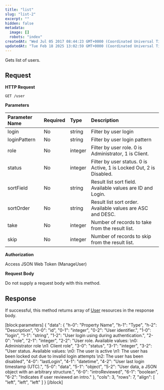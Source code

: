 ```yaml
---
title: "list"
slug: "list-2"
excerpt: ""
hidden: false
metadata: 
  image: []
  robots: "index"
createdAt: "Wed Jul 05 2017 08:44:23 GMT+0000 (Coordinated Universal Time)"
updatedAt: "Tue Feb 18 2025 13:02:59 GMT+0000 (Coordinated Universal Time)"
---
```

Gets list of users.

## Request

**HTTP Request**

```text
GET /user
```

**Parameters**

| Parameter Name | Required | Type    | Description                                                         |
| :------------- | :------- | :------ | :------------------------------------------------------------------ |
| login          | No       | string  | Filter by user login                                                |
| loginPattern   | No       | string  | Filter by user login pattern                                        |
| role           | No       | integer | Filter by user role. 0 is Administrator, 1 is Client.               |
| status         | No       | integer | Filter by user status. 0 is Active, 1 is Locked Out, 2 is Disabled. |
| sortField      | No       | string  | Result list sort field. Available values are ID and Login.          |
| sortOrder      | No       | string  | Result list sort order. Available values are ASC and DESC.          |
| take           | No       | integer | Number of records to take from the result list.                     |
| skip           | No       | integer | Number of records to skip from the result list.                     |

**Authorization**

Access JSON Web Token (ManageUser)

**Request Body**

Do not supply a request body with this method.

## Response

If successful, this method returns array of [User](doc:user)  resources in the response body.

[block:parameters]
{
  "data": {
    "h-0": "Property Name",
    "h-1": "Type",
    "h-2": "Description",
    "0-0": "id",
    "0-1": "integer",
    "0-2": "User identifier.",
    "1-0": "login",
    "1-1": "string",
    "1-2": "User login using during authentication.",
    "2-0": "role",
    "2-1": "integer",
    "2-2": "User role. Available values:  \n0: Administrator role  \n1: Client role",
    "3-0": "status",
    "3-1": "integer",
    "3-2": "User status. Available values:  \n0: The user is active  \n1: The user has been locked out due to invalid login attempts  \n2: The user has been disabled",
    "4-0": "lastLogin",
    "4-1": "datetime",
    "4-2": "User last login timestamp (UTC).",
    "5-0": "data",
    "5-1": "object",
    "5-2": "User data, a JSON object with an arbitrary structure.",
    "6-0": "introReviewed",
    "6-1": "boolean",
    "6-2": "Indicates if user reviewed an intro."
  },
  "cols": 3,
  "rows": 7,
  "align": [
    "left",
    "left",
    "left"
  ]
}
[/block]
